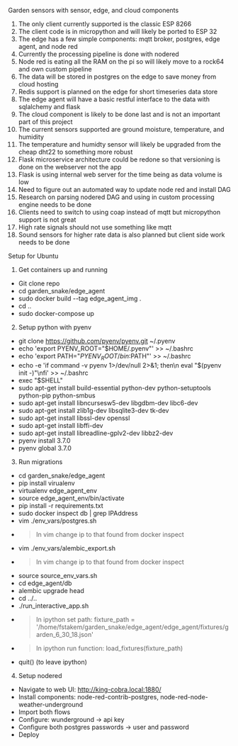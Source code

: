 Garden sensors with sensor, edge, and cloud components

1. The only client currently supported is the classic ESP 8266
2. The client code is in micropython and will likely be ported to ESP 32
3. The edge has a few simple components: mqtt broker, postgres, edge agent, and node red
4. Currently the processing pipeline is done with nodered
5. Node red is eating all the RAM on the pi so will likely move to a rock64 and own custom pipeline
6. The data will be stored in postgres on the edge to save money from cloud hosting
7. Redis support is planned on the edge for short timeseries data store
8. The edge agent will have a basic restful interface to the data with sqlalchemy and flask
9. The cloud component is likely to be done last and is not an important part of this project
10. The current sensors supported are ground moisture, temperature, and humidity
11. The temperature and humidty sensor will likely be upgraded from the cheap dht22 to something more robust
12. Flask microservice architecture could be redone so that versioning is done on the webserver not the app
13. Flask is using internal web server for the time being as data volume is low
14. Need to figure out an automated way to update node red and install DAG
15. Research on parsing nodered DAG and using in custom processing engine needs to be done
16. Clients need to switch to using coap instead of mqtt but micropython support is not great
17. High rate signals should not use something like mqtt
18. Sound sensors for higher rate data is also planned but client side work needs to be done

Setup for Ubuntu
1. Get containers up and running
  * Git clone repo
  * cd garden_snake/edge_agent
  * sudo docker build --tag edge_agent_img .
  * cd ..
  * sudo docker-compose up
2. Setup python with pyenv
  * git clone https://github.com/pyenv/pyenv.git ~/.pyenv
  * echo 'export PYENV_ROOT="$HOME/.pyenv"' >> ~/.bashrc
  * echo 'export PATH="$PYENV_ROOT/bin:$PATH"' >> ~/.bashrc
  * echo -e 'if command -v pyenv 1>/dev/null 2>&1; then\n  eval "$(pyenv init -)"\nfi' >> ~/.bashrc
  * exec "$SHELL"
  * sudo apt-get install build-essential python-dev python-setuptools python-pip python-smbus
  * sudo apt-get install libncursesw5-dev libgdbm-dev libc6-dev
  * sudo apt-get install zlib1g-dev libsqlite3-dev tk-dev
  * sudo apt-get install libssl-dev openssl
  * sudo apt-get install libffi-dev
  * sudo apt-get install libreadline-gplv2-dev libbz2-dev
  * pyenv install 3.7.0
  * pyenv global 3.7.0
3. Run migrations
  * cd garden_snake/edge_agent
  * pip install virualenv
  * virtualenv edge_agent_env
  * source edge_agent_env/bin/activate
  * pip install -r requirements.txt
  * sudo docker inspect db | grep IPAddress
  * vim ./env_vars/postgres.sh
  * > In vim change ip to that found from docker inspect
  * vim ./env_vars/alembic_export.sh
  * > In vim change ip to that found from docker inspect
  * source source_env_vars.sh
  * cd edge_agent/db
  * alembic upgrade head
  * cd ../..
  * ./run_interactive_app.sh
  * > In ipython set path: fixture_path = '/home/fstakem/garden_snake/edge_agent/edge_agent/fixtures/garden_6_30_18.json'
  * > In ipython run function: load_fixtures(fixture_path)
  * quit() (to leave ipython)
4. Setup nodered
  * Navigate to web UI: http://king-cobra.local:1880/
  * Install components: node-red-contrib-postgres, node-red-node-weather-underground
  * Import both flows
  * Configure: wunderground -> api key
  * Configure both postgres passwords -> user and password
  * Deploy

